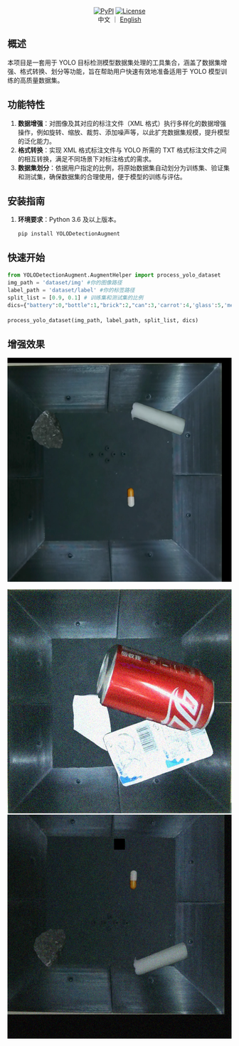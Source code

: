 <div align="center">
       
    
 [![PyPI](https://img.shields.io/pypi/v/YOLODetectionAugment.svg)](https://pypi.org/project/YOLODetectionAugment/) [![License](https://img.shields.io/badge/License-MIT-blue.svg)](https://opensource.org/licenses/MIT) 
    <br/>
    中文 ｜ [English](https://github.com/Huuuuugh/YOLODetectionAugment/blob/main/README_CN.md) 
<br/>

</div>

## 概述

本项目是一套用于 YOLO 目标检测模型数据集处理的工具集合，涵盖了数据集增强、格式转换、划分等功能，旨在帮助用户快速有效地准备适用于 YOLO 模型训练的高质量数据集。

## 功能特性

1. **数据增强**：对图像及其对应的标注文件（XML 格式）执行多样化的数据增强操作，例如旋转、缩放、裁剪、添加噪声等，以此扩充数据集规模，提升模型的泛化能力。
2. **格式转换**：实现 XML 格式标注文件与 YOLO 所需的 TXT 格式标注文件之间的相互转换，满足不同场景下对标注格式的需求。
3. **数据集划分**：依据用户指定的比例，将原始数据集自动划分为训练集、验证集和测试集，确保数据集的合理使用，便于模型的训练与评估。

## 安装指南

1. **环境要求**：Python 3.6 及以上版本。

   ```shell
   pip install YOLODetectionAugment
   ```

## 快速开始

```python
from YOLODetectionAugment.AugmentHelper import process_yolo_dataset
img_path = 'dataset/img' #你的图像路径
label_path = 'dataset/label' #你的标签路径
split_list = [0.9, 0.1] # 训练集和测试集的比例
dics={"battery":0,"bottle":1,"brick":2,"can":3,'carrot':4,'glass':5,'medicine':6,'mooli':7,'package':8,'pebble':9,'potato':10} #将这里的映射对替换成你自己的

process_yolo_dataset(img_path, label_path, split_list, dics)
```

## 增强效果

![167Q1ERM0_MM1](images/README_CN/167Q1ERM0_MM1.png)

![167Q1ERM4_MM3](images/README_CN/167Q1ERM4_MM3.png)![167Q1ERM0_MM3](images/README_CN/167Q1ERM0_MM3.png)
